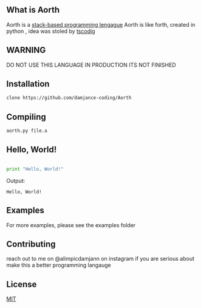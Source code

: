 ## What is Aorth


Aorth is a [stack-based programming lengague](https://en.wikipedia.org/wiki/Stack-oriented_programming) 
Aorth is like forth, created in python , idea was stoled by [tscodig](https://github.com/tsoding)

## WARNING

DO NOT USE THIS LANGUAGE IN PRODUCTION ITS NOT FINISHED

## Installation

```bash
clone https://github.com/damjance-coding/Aorth
```

## Compiling
```bash
aorth.py file.a
```

## Hello, World!

```python

print "Hello, World!"

```
Output:
```
Hello, World!
```


## Examples 

For more examples, please see the examples folder

## Contributing
reach out to me on @alimpicdamjann on instagram if you are serious about make this a better programming langauge

## License
[MIT](https://choosealicense.com/licenses/mit/)